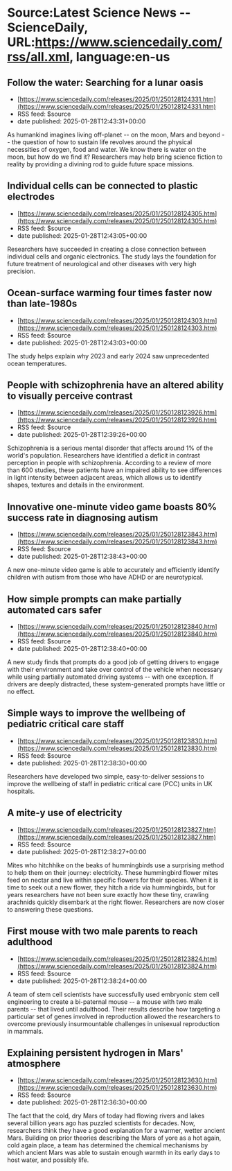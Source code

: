 # Source:Latest Science News -- ScienceDaily, URL:https://www.sciencedaily.com/rss/all.xml, language:en-us

## Follow the water: Searching for a lunar oasis
 - [https://www.sciencedaily.com/releases/2025/01/250128124331.htm](https://www.sciencedaily.com/releases/2025/01/250128124331.htm)
 - RSS feed: $source
 - date published: 2025-01-28T12:43:31+00:00

As humankind imagines living off-planet -- on the moon, Mars and beyond -- the question of how to sustain life revolves around the physical necessities of oxygen, food and water. We know there is water on the moon, but how do we find it? Researchers may help bring science fiction to reality by providing a divining rod to guide future space missions.

## Individual cells can be connected to plastic electrodes
 - [https://www.sciencedaily.com/releases/2025/01/250128124305.htm](https://www.sciencedaily.com/releases/2025/01/250128124305.htm)
 - RSS feed: $source
 - date published: 2025-01-28T12:43:05+00:00

Researchers have succeeded in creating a close connection between individual cells and organic electronics. The study lays the foundation for future treatment of neurological and other diseases with very high precision.

## Ocean-surface warming four times faster now than late-1980s
 - [https://www.sciencedaily.com/releases/2025/01/250128124303.htm](https://www.sciencedaily.com/releases/2025/01/250128124303.htm)
 - RSS feed: $source
 - date published: 2025-01-28T12:43:03+00:00

The study helps explain why 2023 and early 2024 saw unprecedented ocean temperatures.

## People with schizophrenia have an altered ability to visually perceive contrast
 - [https://www.sciencedaily.com/releases/2025/01/250128123926.htm](https://www.sciencedaily.com/releases/2025/01/250128123926.htm)
 - RSS feed: $source
 - date published: 2025-01-28T12:39:26+00:00

Schizophrenia is a serious mental disorder that affects around 1% of the world's population. Researchers have identified a deficit in contrast perception in people with schizophrenia. According to a review of more than 600 studies, these patients have an impaired ability to see differences in light intensity between adjacent areas, which allows us to identify shapes, textures and details in the environment.

## Innovative one-minute video game boasts 80% success rate in diagnosing autism
 - [https://www.sciencedaily.com/releases/2025/01/250128123843.htm](https://www.sciencedaily.com/releases/2025/01/250128123843.htm)
 - RSS feed: $source
 - date published: 2025-01-28T12:38:43+00:00

A new one-minute video game is able to accurately and efficiently identify children with autism from those who have ADHD or are neurotypical.

## How simple prompts can make partially automated cars safer
 - [https://www.sciencedaily.com/releases/2025/01/250128123840.htm](https://www.sciencedaily.com/releases/2025/01/250128123840.htm)
 - RSS feed: $source
 - date published: 2025-01-28T12:38:40+00:00

A new study finds that prompts do a good job of getting drivers to engage with their environment and take over control of the vehicle when necessary while using partially automated driving systems -- with one exception. If drivers are deeply distracted, these system-generated prompts have little or no effect.

## Simple ways to improve the wellbeing of pediatric critical care staff
 - [https://www.sciencedaily.com/releases/2025/01/250128123830.htm](https://www.sciencedaily.com/releases/2025/01/250128123830.htm)
 - RSS feed: $source
 - date published: 2025-01-28T12:38:30+00:00

Researchers have developed two simple, easy-to-deliver sessions to improve the wellbeing of staff in pediatric critical care (PCC) units in UK hospitals.

## A mite-y use of electricity
 - [https://www.sciencedaily.com/releases/2025/01/250128123827.htm](https://www.sciencedaily.com/releases/2025/01/250128123827.htm)
 - RSS feed: $source
 - date published: 2025-01-28T12:38:27+00:00

Mites who hitchhike on the beaks of hummingbirds use a surprising method to help them on their journey: electricity. These hummingbird flower mites feed on nectar and live within specific flowers for their species. When it is time to seek out a new flower, they hitch a ride via hummingbirds, but for years researchers have not been sure exactly how these tiny, crawling arachnids quickly disembark at the right flower. Researchers are now closer to answering these questions.

## First mouse with two male parents to reach adulthood
 - [https://www.sciencedaily.com/releases/2025/01/250128123824.htm](https://www.sciencedaily.com/releases/2025/01/250128123824.htm)
 - RSS feed: $source
 - date published: 2025-01-28T12:38:24+00:00

A team of stem cell scientists have successfully used embryonic stem cell engineering to create a bi-paternal mouse -- a mouse with two male parents -- that lived until adulthood. Their results describe how targeting a particular set of genes involved in reproduction allowed the researchers to overcome previously insurmountable challenges in unisexual reproduction in mammals.

## Explaining persistent hydrogen in Mars' atmosphere
 - [https://www.sciencedaily.com/releases/2025/01/250128123630.htm](https://www.sciencedaily.com/releases/2025/01/250128123630.htm)
 - RSS feed: $source
 - date published: 2025-01-28T12:36:30+00:00

The fact that the cold, dry Mars of today had flowing rivers and lakes several billion years ago has puzzled scientists for decades. Now, researchers think they have a good explanation for a warmer, wetter ancient Mars. Building on prior theories describing the Mars of yore as a hot again, cold again place, a team has determined the chemical mechanisms by which ancient Mars was able to sustain enough warmth in its early days to host water, and possibly life.

